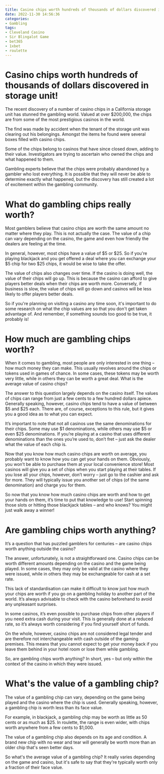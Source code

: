 ```yaml
---
title: Casino chips worth hundreds of thousands of dollars discovered in storage unit!
date: 2022-11-30 14:56:36
categories:
- Gambling
tags:
- Cleveland Casino
- Sir Blingalot Game
- bet365
- 1xbet
- roulette
---
```



#  Casino chips worth hundreds of thousands of dollars discovered in storage unit!

The recent discovery of a number of casino chips in a California storage unit has stunned the gambling world. Valued at over $200,000, the chips are from some of the most prestigious casinos in the world.

The find was made by accident when the tenant of the storage unit was clearing out his belongings. Amongst the items he found were several boxes filled with casino chips.

Some of the chips belong to casinos that have since closed down, adding to their value. Investigators are trying to ascertain who owned the chips and what happened to them.

Gambling experts believe that the chips were probably abandoned by a gambler who lost everything. It is possible that they will never be able to determine exactly what happened, but the discovery has still created a lot of excitement within the gambling community.

#  What do gambling chips really worth? 

Most gamblers believe that casino chips are worth the same amount no matter where they play. This is not actually the case. The value of a chip can vary depending on the casino, the game and even how friendly the dealers are feeling at the time.

In general, however, most chips have a value of $5 or $25. So if you're playing blackjack and you get offered a deal where you can exchange your $5 chip for two $25 chips, it would be wise to take the offer. 

The value of chips also changes over time. If the casino is doing well, the value of their chips will go up. This is because the casino can afford to give players better deals when their chips are worth more. Conversely, if business is slow, the value of chips will go down and casinos will be less likely to offer players better deals. 

So if you're planning on visiting a casino any time soon, it's important to do some research on what the chip values are so that you don't get taken advantage of. And remember, if something sounds too good to be true, it probably is!

#  How much are gambling chips worth? 

When it comes to gambling, most people are only interested in one thing – how much money they can make. This usually revolves around the chips or tokens used in games of chance. In some cases, these tokens may be worth very little, while in others they can be worth a great deal. What is the average value of casino chips?

The answer to this question largely depends on the casino itself. The values of chips can range from just a few cents to a few hundred dollars apiece. Generally speaking, however, casino chips tend to have a value of between $5 and $25 each. There are, of course, exceptions to this rule, but it gives you a good idea as to what you can expect.

It’s important to note that not all casinos use the same denominations for their chips. Some may use $1 denominations, while others may use $5 or even $25 denominations. If you’re playing at a casino that uses different denominations than the ones you’re used to, don’t fret – just ask the dealer what the value of each chip is.

Now that you know how much casino chips are worth on average, you probably want to know how you can get your hands on them. Obviously, you won’t be able to purchase them at your local convenience store! Most casinos will give you a set of chips when you start playing at their tables. If you lose all your chips, however, don’t worry – just go to the cashier and ask for more. They will typically issue you another set of chips (of the same denomination) and charge you for them.

So now that you know how much casino chips are worth and how to get your hands on them, it’s time to put that knowledge to use! Start spinning those slots or hitting those blackjack tables – and who knows? You might just walk away a winner!

#  Are gambling chips worth anything? 

It’s a question that has puzzled gamblers for centuries – are casino chips worth anything outside the casino? 

The answer, unfortunately, is not a straightforward one. Casino chips can be worth different amounts depending on the casino and the game being played. In some cases, they may only be valid at the casino where they were issued, while in others they may be exchangeable for cash at a set rate.

This lack of standardisation can make it difficult to know just how much your chips are worth if you go on a gambling holiday to another part of the world. It’s always advisable to check with the casino beforehand to avoid any unpleasant surprises. 

In some casinos, it’s even possible to purchase chips from other players if you need extra cash during your visit. This is generally done at a reduced rate, so it’s always worth considering if you find yourself short of funds. 

On the whole, however, casino chips are not considered legal tender and are therefore not interchangeable with cash outside of the gaming premises. This means that you cannot expect to get your money back if you leave them behind in your hotel room or lose them while gambling. 

So, are gambling chips worth anything? In short, yes – but only within the context of the casino in which they were issued.

#  What's the value of a gambling chip?

The value of a gambling chip can vary, depending on the game being played and the casino where the chip is used. Generally speaking, however, a gambling chip is worth less than its face value.

For example, in blackjack, a gambling chip may be worth as little as 50 cents or as much as $25. In roulette, the range is even wider, with chips worth anywhere from a few cents to $1,000.

The value of a gambling chip also depends on its age and condition. A brand new chip with no wear and tear will generally be worth more than an older chip that's seen better days.

So what's the average value of a gambling chip? It really varies depending on the game and casino, but it's safe to say that they're typically worth only a fraction of their face value.